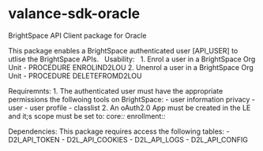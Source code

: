 # valance-sdk-oracle

BrightSpace API Client package for Oracle

This package enables a BrightSpace authenticated user [API_USER] to utlise the BrightSpace APIs.
  
Usability:
    1. Enrol a user in a BrightSpace Org Unit - PROCEDURE ENROLIND2LOU
    2. Unenrol a user in a BrightSpace Org Unit - PROCEDURE DELETEFROMD2LOU
       
Requiremnts:
    1. The authenticated user must have the appropriate permissions the follwoing tools on BrightSpace:
     - user information privacy
     - user 
     - user profile
     - classlist
    2. An oAuth2.0 App must be created in the LE and it;s scope must be set to: core:*:* enrollment:*:*
  
 Dependencies:
    This package requires access the following tables:
    - D2l_API_TOKEN
    - D2L_API_COOKIES
    - D2L_API_LOGS
    - D2L_API_CONFIG

   
